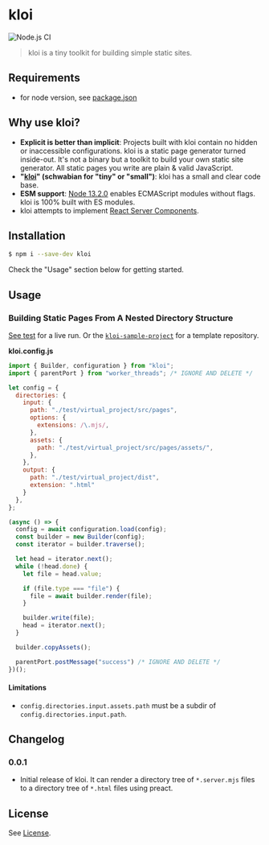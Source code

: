 # kloi

![Node.js CI](https://github.com/TimDaub/kloi/workflows/Node.js%20CI/badge.svg)

> kloi is a tiny toolkit for building simple static sites.

## Requirements

- for node version, see [package.json](./package.json)

## Why use kloi?

- **Explicit is better than implicit**: Projects built with kloi contain no
  hidden or inaccessible configurations. kloi is a static page generator turned
  inside-out. It's not a binary but a toolkit to build your own static site
  generator. All static pages you write are plain & valid JavaScript.
- **"[kloi](http://schwaebisches-woerterbuch.de/default.asp?q=kloi)" (schwabian
  for "tiny" or "small")**: kloi has a small and clear code base.
- **ESM support**: [Node
  13.2.0](https://nodejs.medium.com/announcing-core-node-js-support-for-ecmascript-modules-c5d6dc29b663)
  enables ECMAScript modules without flags. kloi is 100% built with ES modules.
- kloi attempts to implement [React Server
  Components](https://github.com/josephsavona/rfcs/blob/server-components/text/0000-server-components.md#capabilities--constraints-of-server-and-client-components).

## Installation

```bash
$ npm i --save-dev kloi
```

Check the "Usage" section below for getting started.

## Usage

### Building Static Pages From A Nested Directory Structure

[See test](./test/readme_test.mjs) for a live run. Or the
[`kloi-sample-project`](https://github.com/TimDaub/kloi-sample-project) for a
template repository.

**kloi.config.js**
```js
import { Builder, configuration } from "kloi";
import { parentPort } from "worker_threads"; /* IGNORE AND DELETE */

let config = {
  directories: {
    input: {
      path: "./test/virtual_project/src/pages",
      options: {
        extensions: /\.mjs/,
      },
      assets: {
        path: "./test/virtual_project/src/pages/assets/",
      },
    },
    output: {
      path: "./test/virtual_project/dist",
      extension: ".html"
    }
  },
};

(async () => {
  config = await configuration.load(config);
  const builder = new Builder(config);
  const iterator = builder.traverse();

  let head = iterator.next();
  while (!head.done) {
    let file = head.value;

    if (file.type === "file") {
      file = await builder.render(file);
    }

    builder.write(file);
    head = iterator.next();
  }

  builder.copyAssets();

  parentPort.postMessage("success") /* IGNORE AND DELETE */
})();
```

#### Limitations

- `config.directories.input.assets.path` must be a subdir of
  `config.directories.input.path`.

## Changelog

### 0.0.1

- Initial release of kloi. It can render a directory tree of `*.server.mjs`
  files to a directory tree of `*.html` files using preact.

## License

See [License](./LICENSE).

